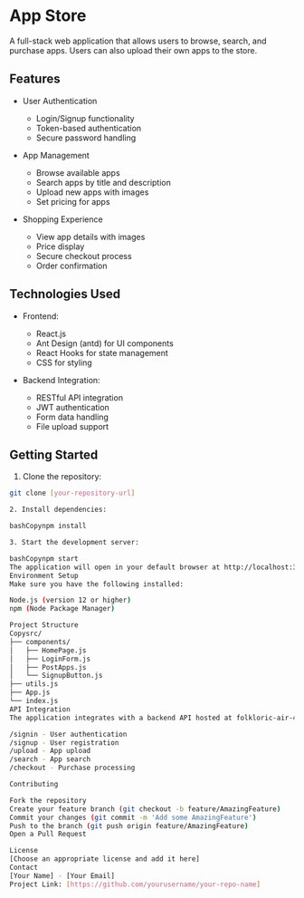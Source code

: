 # App Store

A full-stack web application that allows users to browse, search, and purchase apps. Users can also upload their own apps to the store.

## Features

- User Authentication
  - Login/Signup functionality
  - Token-based authentication
  - Secure password handling

- App Management
  - Browse available apps
  - Search apps by title and description
  - Upload new apps with images
  - Set pricing for apps

- Shopping Experience
  - View app details with images
  - Price display
  - Secure checkout process
  - Order confirmation

## Technologies Used

- Frontend:
  - React.js
  - Ant Design (antd) for UI components
  - React Hooks for state management
  - CSS for styling

- Backend Integration:
  - RESTful API integration
  - JWT authentication
  - Form data handling
  - File upload support

## Getting Started

1. Clone the repository:
```bash
git clone [your-repository-url]

2. Install dependencies:

bashCopynpm install

3. Start the development server:

bashCopynpm start
The application will open in your default browser at http://localhost:3000
Environment Setup
Make sure you have the following installed:

Node.js (version 12 or higher)
npm (Node Package Manager)

Project Structure
Copysrc/
├── components/
│   ├── HomePage.js
│   ├── LoginForm.js
│   ├── PostApps.js
│   └── SignupButton.js
├── utils.js
├── App.js
└── index.js
API Integration
The application integrates with a backend API hosted at folkloric-air-420802.ue.r.appspot.com with the following endpoints:

/signin - User authentication
/signup - User registration
/upload - App upload
/search - App search
/checkout - Purchase processing

Contributing

Fork the repository
Create your feature branch (git checkout -b feature/AmazingFeature)
Commit your changes (git commit -m 'Add some AmazingFeature')
Push to the branch (git push origin feature/AmazingFeature)
Open a Pull Request

License
[Choose an appropriate license and add it here]
Contact
[Your Name] - [Your Email]
Project Link: [https://github.com/yourusername/your-repo-name]
